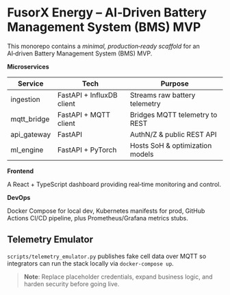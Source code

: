 # FusorX Energy – AI‑Driven Battery Management System (BMS) MVP

This monorepo contains a *minimal, production‑ready scaffold* for an AI‑driven Battery Management System (BMS) MVP.

**Microservices**

| Service        | Tech           | Purpose                          |
| -------------- | -------------- | -------------------------------- |
| ingestion      | FastAPI + InfluxDB client | Streams raw battery telemetry |
| mqtt_bridge    | FastAPI + MQTT client | Bridges MQTT telemetry to REST |
| api_gateway    | FastAPI        | AuthN/Z & public REST API        |
| ml_engine      | FastAPI + PyTorch | Hosts SoH & optimization models |

**Frontend**

A React + TypeScript dashboard providing real‑time monitoring and control.

**DevOps**

Docker Compose for local dev, Kubernetes manifests for prod, GitHub Actions CI/CD pipeline, plus Prometheus/Grafana metrics stubs.

## Telemetry Emulator

`scripts/telemetry_emulator.py` publishes fake cell data over MQTT so integrators can run the stack locally via `docker-compose up`.

> **Note**: Replace placeholder credentials, expand business logic, and harden security before going live.
